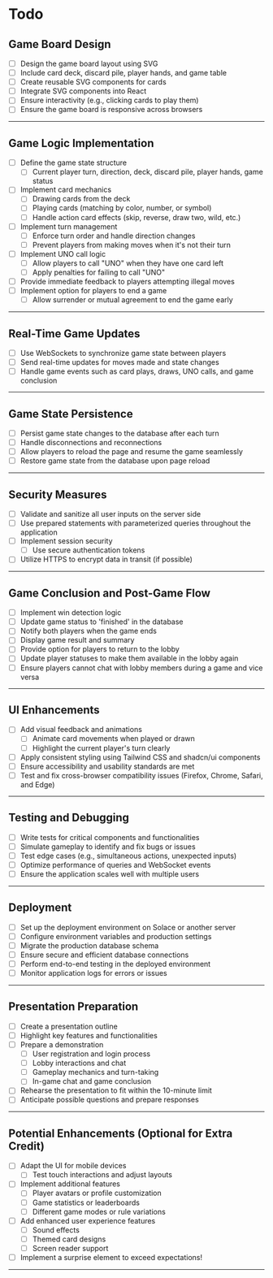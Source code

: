 # Todo

## **Game Board Design**

- [ ] Design the game board layout using SVG
- [ ] Include card deck, discard pile, player hands, and game table
- [ ] Create reusable SVG components for cards
- [ ] Integrate SVG components into React
- [ ] Ensure interactivity (e.g., clicking cards to play them)
- [ ] Ensure the game board is responsive across browsers

---

## **Game Logic Implementation**

- [ ] Define the game state structure
  - [ ] Current player turn, direction, deck, discard pile, player hands, game status
- [ ] Implement card mechanics
  - [ ] Drawing cards from the deck
  - [ ] Playing cards (matching by color, number, or symbol)
  - [ ] Handle action card effects (skip, reverse, draw two, wild, etc.)
- [ ] Implement turn management
  - [ ] Enforce turn order and handle direction changes
  - [ ] Prevent players from making moves when it's not their turn
- [ ] Implement UNO call logic
  - [ ] Allow players to call "UNO" when they have one card left
  - [ ] Apply penalties for failing to call "UNO"
- [ ] Provide immediate feedback to players attempting illegal moves
- [ ] Implement option for players to end a game
  - [ ] Allow surrender or mutual agreement to end the game early

---

## **Real-Time Game Updates**

- [ ] Use WebSockets to synchronize game state between players
- [ ] Send real-time updates for moves made and state changes
- [ ] Handle game events such as card plays, draws, UNO calls, and game conclusion

---

## **Game State Persistence**

- [ ] Persist game state changes to the database after each turn
- [ ] Handle disconnections and reconnections
- [ ] Allow players to reload the page and resume the game seamlessly
- [ ] Restore game state from the database upon page reload

---

## **Security Measures**

- [ ] Validate and sanitize all user inputs on the server side
- [ ] Use prepared statements with parameterized queries throughout the application
- [ ] Implement session security
  - [ ] Use secure authentication tokens
- [ ] Utilize HTTPS to encrypt data in transit (if possible)

---

## **Game Conclusion and Post-Game Flow**

- [ ] Implement win detection logic
- [ ] Update game status to 'finished' in the database
- [ ] Notify both players when the game ends
- [ ] Display game result and summary
- [ ] Provide option for players to return to the lobby
- [ ] Update player statuses to make them available in the lobby again
- [ ] Ensure players cannot chat with lobby members during a game and vice versa

---

## **UI Enhancements**

- [ ] Add visual feedback and animations
  - [ ] Animate card movements when played or drawn
  - [ ] Highlight the current player's turn clearly
- [ ] Apply consistent styling using Tailwind CSS and shadcn/ui components
- [ ] Ensure accessibility and usability standards are met
- [ ] Test and fix cross-browser compatibility issues (Firefox, Chrome, Safari, and Edge)

---

## **Testing and Debugging**

- [ ] Write tests for critical components and functionalities
- [ ] Simulate gameplay to identify and fix bugs or issues
- [ ] Test edge cases (e.g., simultaneous actions, unexpected inputs)
- [ ] Optimize performance of queries and WebSocket events
- [ ] Ensure the application scales well with multiple users

---

## **Deployment**

- [ ] Set up the deployment environment on Solace or another server
- [ ] Configure environment variables and production settings
- [ ] Migrate the production database schema
- [ ] Ensure secure and efficient database connections
- [ ] Perform end-to-end testing in the deployed environment
- [ ] Monitor application logs for errors or issues

---

## **Presentation Preparation**

- [ ] Create a presentation outline
- [ ] Highlight key features and functionalities
- [ ] Prepare a demonstration
  - [ ] User registration and login process
  - [ ] Lobby interactions and chat
  - [ ] Gameplay mechanics and turn-taking
  - [ ] In-game chat and game conclusion
- [ ] Rehearse the presentation to fit within the 10-minute limit
- [ ] Anticipate possible questions and prepare responses

---

## **Potential Enhancements (Optional for Extra Credit)**

- [ ] Adapt the UI for mobile devices
  - [ ] Test touch interactions and adjust layouts
- [ ] Implement additional features
  - [ ] Player avatars or profile customization
  - [ ] Game statistics or leaderboards
  - [ ] Different game modes or rule variations
- [ ] Add enhanced user experience features
  - [ ] Sound effects
  - [ ] Themed card designs
  - [ ] Screen reader support
- [ ] Implement a surprise element to exceed expectations!

---
